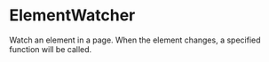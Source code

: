 # ElementWatcher
Watch an element in a page. When the element changes, a specified function will be called.
